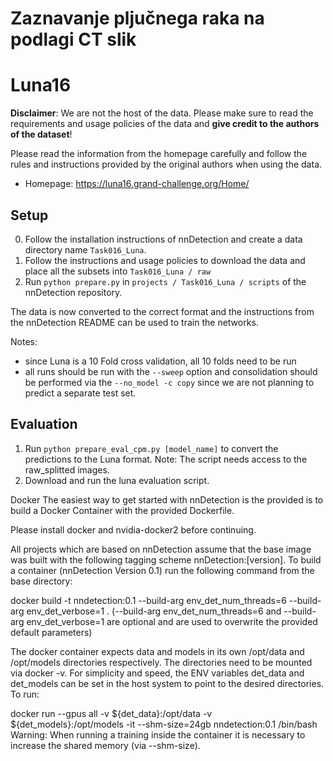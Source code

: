 # Zaznavanje pljučnega raka na podlagi CT slik


# Luna16
**Disclaimer**: We are not the host of the data.
Please make sure to read the requirements and usage policies of the data and **give credit to the authors of the dataset**!

Please read the information from the homepage carefully and follow the rules and instructions provided by the original authors when using the data.
- Homepage: https://luna16.grand-challenge.org/Home/

## Setup
0. Follow the installation instructions of nnDetection and create a data directory name `Task016_Luna`.
1. Follow the instructions and usage policies to download the data and place all the subsets into `Task016_Luna / raw`
2. Run `python prepare.py` in `projects / Task016_Luna / scripts` of the nnDetection repository.

The data is now converted to the correct format and the instructions from the nnDetection README can be used to train the networks.

Notes:
- since Luna is a 10 Fold cross validation, all 10 folds need to be run
- all runs should be run with the `--sweep` option and consolidation should be performed via the `--no_model -c copy` since we are not planning to predict a separate test set.

## Evaluation
1. Run `python prepare_eval_cpm.py [model_name]` to convert the predictions to the Luna format.
Note: The script needs access to the raw_splitted images.
2. Download and run the luna evaluation script.


Docker
The easiest way to get started with nnDetection is the provided is to build a Docker Container with the provided Dockerfile.

Please install docker and nvidia-docker2 before continuing.

All projects which are based on nnDetection assume that the base image was built with the following tagging scheme nnDetection:[version]. To build a container (nnDetection Version 0.1) run the following command from the base directory:

docker build -t nndetection:0.1 --build-arg env_det_num_threads=6 --build-arg env_det_verbose=1 .
(--build-arg env_det_num_threads=6 and --build-arg env_det_verbose=1 are optional and are used to overwrite the provided default parameters)

The docker container expects data and models in its own /opt/data and /opt/models directories respectively. The directories need to be mounted via docker -v. For simplicity and speed, the ENV variables det_data and det_models can be set in the host system to point to the desired directories. To run:

docker run --gpus all -v ${det_data}:/opt/data -v ${det_models}:/opt/models -it --shm-size=24gb nndetection:0.1 /bin/bash
Warning: When running a training inside the container it is necessary to increase the shared memory (via --shm-size).
